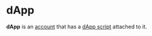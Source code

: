 # dApp

**dApp** is an [account](/en/blockchain/account) that has a [dApp script](/en/ride/script/script-types/dapp-script) attached to it.
